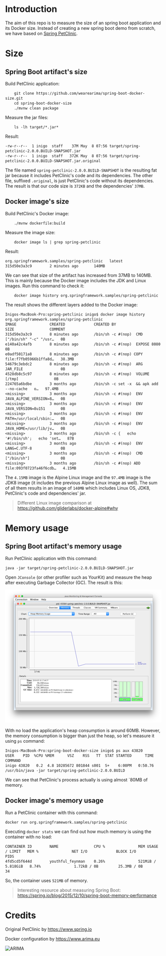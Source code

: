 # Introduction

The aim of this repo is to measure the size of an spring boot application and its Docker size. 
Instead of creating a new spring boot demo from scratch, we have based on 
[Spring PetClinic](https://github.com/spring-projects/spring-petclinic).

#  Size

## Spring Boot artifact's size

Build PetClinic application:

```
    git clone https://github.com/wearearima/spring-boot-docker-size.git
    cd spring-boot-docker-size
    ./mvnw clean package
```

Measure the jar files:

```
    ls -lh target/*.jar*
```

Result:

```
-rw-r--r--  1 inigo  staff    37M May  8 07:56 target/spring-petclinic-2.0.0.BUILD-SNAPSHOT.jar
-rw-r--r--  1 inigo  staff   372K May  8 07:56 target/spring-petclinic-2.0.0.BUILD-SNAPSHOT.jar.original
```

The file named `spring-petclinic-2.0.0.BUILD-SNAPSHOT` is the resulting fat jar because it includes
PetClinic's code and its dependencies. The other file, suffixed `.original`, is just PetClinic's code
without its dependencies. The result is that our code size is `372KB` and the dependencies' `37MB`. 

## Docker image's size

Build PetClinic's Docker image:

```
    ./mvnw dockerfile:build
```

Measure the image size:

```
    docker image ls | grep spring-petclinic
```

Result:

```
org.springframework.samples/spring-petclinic   latest              315d50e3a3c9        2 minutes ago       140MB
```

We can see that size of the artifact has increased from 37MB to 140MB. This is mainly because the 
Docker image includes the JDK and Linux images. Run this command to check it:

```
    docker image history org.springframework.samples/spring-petclinic
```

The result shows the different layers added to the Docker image:

```
Inigos-MacBook-Pro:spring-petclinic inigo$ docker image history org.springframework.samples/spring-petclinic
IMAGE               CREATED             CREATED BY                                      SIZE                COMMENT
315d50e3a3c9        8 minutes ago       /bin/sh -c #(nop)  CMD ["/bin/sh" "-c" "/usr…   0B                  
e140a42c4afb        8 minutes ago       /bin/sh -c #(nop)  EXPOSE 8080                  0B                  
e0adf50171a8        8 minutes ago       /bin/sh -c #(nop) COPY file:f7fb05966b1ffa8d…   38.3MB              
54679c3ebdc2        8 minutes ago       /bin/sh -c #(nop)  ARG JAR_FILE                 0B                  
4528db8c5c97        8 minutes ago       /bin/sh -c #(nop)  VOLUME [/tmp]                0B                  
224765a6bdbe        3 months ago        /bin/sh -c set -x  && apk add --no-cache   o…   97.4MB              
<missing>           3 months ago        /bin/sh -c #(nop)  ENV JAVA_ALPINE_VERSION=8…   0B                  
<missing>           3 months ago        /bin/sh -c #(nop)  ENV JAVA_VERSION=8u151       0B                  
<missing>           3 months ago        /bin/sh -c #(nop)  ENV PATH=/usr/local/sbin:…   0B                  
<missing>           3 months ago        /bin/sh -c #(nop)  ENV JAVA_HOME=/usr/lib/jv…   0B                  
<missing>           3 months ago        /bin/sh -c {   echo '#!/bin/sh';   echo 'set…   87B                 
<missing>           3 months ago        /bin/sh -c #(nop)  ENV LANG=C.UTF-8             0B                  
<missing>           3 months ago        /bin/sh -c #(nop)  CMD ["/bin/sh"]              0B                  
<missing>           3 months ago        /bin/sh -c #(nop) ADD file:093f0723fa46f6cdb…   4.15MB
```

The `4.15MB` image is the Alpine Linux image and the `97.4MB` image is the JDK8 image (it 
includes the previous Alpine Linux image as well). The sum of all them results in an image of
`140MB` which includes Linux OS, JDK8, PetClinic's code and dependencies' jar.  

> Different Linux image comparison at https://github.com/gliderlabs/docker-alpine#why 

# Memory usage

## Spring Boot artifact's memory usage

Run PetClinic application with this command:

```
java -jar target/spring-petclinic-2.0.0.BUILD-SNAPSHOT.jar
```

Open `JConsole` (or other profiler such as YourKit) and measure the heap after executing Garbage Collector (GC). The 
result is this:

![jconsole-result](jconsole/result.png)

With no load the application's heap consumption is around 60MB. However, the memory consumption is bigger than just the
heap, so let's measure it using ``ps`` command:

```
Inigos-MacBook-Pro:spring-boot-docker-size inigo$ ps aux 43820
USER    PID  %CPU %MEM      VSZ    RSS   TT  STAT STARTED      TIME COMMAND
inigo 43820   0.2  4.8 10285672 801844 s001  S+    6:00PM   0:50.76 /usr/bin/java -jar target/spring-petclinic-2.0.0.BUILD
```

We can see that PetClinic's process actually is using almost `80MB of memory.  

## Docker image's memory usage

Run a PetClinic container with this command:

```
docker run org.springframework.samples/spring-petclinic
```

Executing ``docker stats`` we can find out how much memory is using the container with no load:

```
CONTAINER ID        NAME                CPU %               MEM USAGE / LIMIT   MEM %               NET I/O             BLOCK I/O           PIDS
4fd5cd5f644d        youthful_feynman    0.26%               521MiB / 5.818GiB   8.74%               1.72kB / 0B         25.3MB / 0B         34
```

So, the container uses ``521MB`` of memory. 

> Interesting resource about measuring Spring Boot: https://spring.io/blog/2015/12/10/spring-boot-memory-performance

# Credits

Original PetClinic by https://www.spring.io

Docker configuration by https://www.arima.eu

![ARIMA](https://arima.eu/arima-claim.png)
